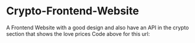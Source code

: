 # Crypto-Frontend-Website
A Frontend Website with a good design and also have an API in the crypto section that shows the love prices
Code above for this url: 
